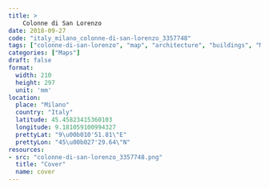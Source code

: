 ```yaml
---
title: > 
    Colonne di San Lorenzo
date: 2018-09-27
code: "italy_milano_colonne-di-san-lorenzo_3357748"
tags: ["colonne-di-san-lorenzo", "map", "architecture", "buildings", "Milano", "Italy"]
categories: ["Maps"]
draft: false
format:
  width: 210
  height: 297
  unit: 'mm'
location:
  place: "Milano"
  country: "Italy"
  latitude: 45.45823415360103
  longitude: 9.181059100994327
  prettyLat: "9\u00b010'51.81\"E"
  prettyLon: "45\u00b027'29.64\"N"
resources:
- src: "colonne-di-san-lorenzo_3357748.png"
  title: "Cover"
  name: cover
---
```

